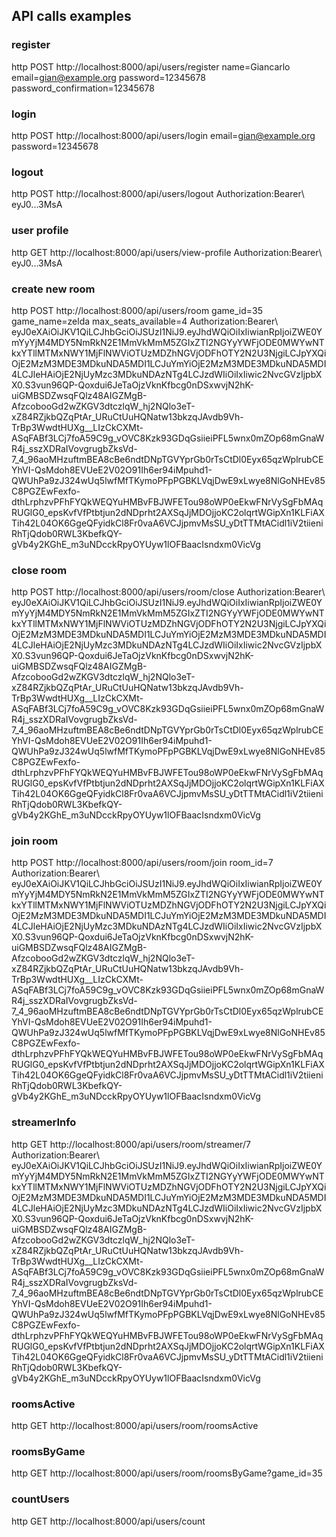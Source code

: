 ## API calls examples

### register
http POST http://localhost:8000/api/users/register name=Giancarlo email=gian@example.org password=12345678 password_confirmation=12345678

### login
http POST http://localhost:8000/api/users/login email=gian@example.org password=12345678

### logout
http POST http://localhost:8000/api/users/logout Authorization:Bearer\ eyJ0...3MsA

### user profile
http GET http://localhost:8000/api/users/view-profile Authorization:Bearer\ eyJ0...3MsA

### create new room
http POST http://localhost:8000/api/users/room game_id=35 game_name=zelda max_seats_available=4 Authorization:Bearer\ eyJ0eXAiOiJKV1QiLCJhbGciOiJSUzI1NiJ9.eyJhdWQiOiIxIiwianRpIjoiZWE0YmYyYjM4MDY5NmRkN2E1MmVkMmM5ZGIxZTI2NGYyYWFjODE0MWYwNTkxYTllMTMxNWY1MjFlNWViOTUzMDZhNGVjODFhOTY2N2U3NjgiLCJpYXQiOjE2MzM3MDE3MDkuNDA5MDI1LCJuYmYiOjE2MzM3MDE3MDkuNDA5MDI4LCJleHAiOjE2NjUyMzc3MDkuNDAzNTg4LCJzdWIiOiIxIiwic2NvcGVzIjpbXX0.S3vun96QP-Qoxdui6JeTaOjzVknKfbcg0nDSxwvjN2hK-uiGMBSDZwsqFQlz48AIGZMgB-AfzcobooGd2wZKGV3dtczlqW_hj2NQlo3eT-xZ84RZjkbQZqPtAr_URuCtUuHQNatw13bkzqJAvdb9Vh-TrBp3WwdtHUXg__LIzCkCXMt-ASqFABf3LCj7foA59C9g_vOVC8Kzk93GDqGsiieiPFL5wnx0mZOp68mGnaWR4j_sszXDRaIVovgrugbZksVd-7_4_96aoMHzuftmBEA8cBe6ndtDNpTGVYprGb0rTsCtDl0Eyx65qzWplrubCEYhVI-QsMdoh8EVUeE2V02O91Ih6er94iMpuhd1-QWUhPa9zJ324wUq5lwfMfTKymoPFpPGBKLVqjDwE9xLwye8NlGoNHEv85C8PGZEwFexfo-dthLrphzvPFhFYQkWEQYuHMBvFBJWFETou98oWP0eEkwFNrVySgFbMAqRUGlG0_epsKvfVfPtbtjun2dNDprht2AXSqJjMDOjjoKC2olqrtWGipXn1KLFiAXTih42L04OK6GgeQFyidkCl8Fr0vaA6VCJjpmvMsSU_yDtTTMtACidl1iV2tiieniRhTjQdob0RWL3KbefkQY-gVb4y2KGhE_m3uNDcckRpyOYUyw1lOFBaacIsndxm0VicVg

### close room
http POST http://localhost:8000/api/users/room/close Authorization:Bearer\ eyJ0eXAiOiJKV1QiLCJhbGciOiJSUzI1NiJ9.eyJhdWQiOiIxIiwianRpIjoiZWE0YmYyYjM4MDY5NmRkN2E1MmVkMmM5ZGIxZTI2NGYyYWFjODE0MWYwNTkxYTllMTMxNWY1MjFlNWViOTUzMDZhNGVjODFhOTY2N2U3NjgiLCJpYXQiOjE2MzM3MDE3MDkuNDA5MDI1LCJuYmYiOjE2MzM3MDE3MDkuNDA5MDI4LCJleHAiOjE2NjUyMzc3MDkuNDAzNTg4LCJzdWIiOiIxIiwic2NvcGVzIjpbXX0.S3vun96QP-Qoxdui6JeTaOjzVknKfbcg0nDSxwvjN2hK-uiGMBSDZwsqFQlz48AIGZMgB-AfzcobooGd2wZKGV3dtczlqW_hj2NQlo3eT-xZ84RZjkbQZqPtAr_URuCtUuHQNatw13bkzqJAvdb9Vh-TrBp3WwdtHUXg__LIzCkCXMt-ASqFABf3LCj7foA59C9g_vOVC8Kzk93GDqGsiieiPFL5wnx0mZOp68mGnaWR4j_sszXDRaIVovgrugbZksVd-7_4_96aoMHzuftmBEA8cBe6ndtDNpTGVYprGb0rTsCtDl0Eyx65qzWplrubCEYhVI-QsMdoh8EVUeE2V02O91Ih6er94iMpuhd1-QWUhPa9zJ324wUq5lwfMfTKymoPFpPGBKLVqjDwE9xLwye8NlGoNHEv85C8PGZEwFexfo-dthLrphzvPFhFYQkWEQYuHMBvFBJWFETou98oWP0eEkwFNrVySgFbMAqRUGlG0_epsKvfVfPtbtjun2dNDprht2AXSqJjMDOjjoKC2olqrtWGipXn1KLFiAXTih42L04OK6GgeQFyidkCl8Fr0vaA6VCJjpmvMsSU_yDtTTMtACidl1iV2tiieniRhTjQdob0RWL3KbefkQY-gVb4y2KGhE_m3uNDcckRpyOYUyw1lOFBaacIsndxm0VicVg

### join room
http POST http://localhost:8000/api/users/room/join room_id=7 Authorization:Bearer\ eyJ0eXAiOiJKV1QiLCJhbGciOiJSUzI1NiJ9.eyJhdWQiOiIxIiwianRpIjoiZWE0YmYyYjM4MDY5NmRkN2E1MmVkMmM5ZGIxZTI2NGYyYWFjODE0MWYwNTkxYTllMTMxNWY1MjFlNWViOTUzMDZhNGVjODFhOTY2N2U3NjgiLCJpYXQiOjE2MzM3MDE3MDkuNDA5MDI1LCJuYmYiOjE2MzM3MDE3MDkuNDA5MDI4LCJleHAiOjE2NjUyMzc3MDkuNDAzNTg4LCJzdWIiOiIxIiwic2NvcGVzIjpbXX0.S3vun96QP-Qoxdui6JeTaOjzVknKfbcg0nDSxwvjN2hK-uiGMBSDZwsqFQlz48AIGZMgB-AfzcobooGd2wZKGV3dtczlqW_hj2NQlo3eT-xZ84RZjkbQZqPtAr_URuCtUuHQNatw13bkzqJAvdb9Vh-TrBp3WwdtHUXg__LIzCkCXMt-ASqFABf3LCj7foA59C9g_vOVC8Kzk93GDqGsiieiPFL5wnx0mZOp68mGnaWR4j_sszXDRaIVovgrugbZksVd-7_4_96aoMHzuftmBEA8cBe6ndtDNpTGVYprGb0rTsCtDl0Eyx65qzWplrubCEYhVI-QsMdoh8EVUeE2V02O91Ih6er94iMpuhd1-QWUhPa9zJ324wUq5lwfMfTKymoPFpPGBKLVqjDwE9xLwye8NlGoNHEv85C8PGZEwFexfo-dthLrphzvPFhFYQkWEQYuHMBvFBJWFETou98oWP0eEkwFNrVySgFbMAqRUGlG0_epsKvfVfPtbtjun2dNDprht2AXSqJjMDOjjoKC2olqrtWGipXn1KLFiAXTih42L04OK6GgeQFyidkCl8Fr0vaA6VCJjpmvMsSU_yDtTTMtACidl1iV2tiieniRhTjQdob0RWL3KbefkQY-gVb4y2KGhE_m3uNDcckRpyOYUyw1lOFBaacIsndxm0VicVg

### streamerInfo
http GET http://localhost:8000/api/users/room/streamer/7 Authorization:Bearer\ eyJ0eXAiOiJKV1QiLCJhbGciOiJSUzI1NiJ9.eyJhdWQiOiIxIiwianRpIjoiZWE0YmYyYjM4MDY5NmRkN2E1MmVkMmM5ZGIxZTI2NGYyYWFjODE0MWYwNTkxYTllMTMxNWY1MjFlNWViOTUzMDZhNGVjODFhOTY2N2U3NjgiLCJpYXQiOjE2MzM3MDE3MDkuNDA5MDI1LCJuYmYiOjE2MzM3MDE3MDkuNDA5MDI4LCJleHAiOjE2NjUyMzc3MDkuNDAzNTg4LCJzdWIiOiIxIiwic2NvcGVzIjpbXX0.S3vun96QP-Qoxdui6JeTaOjzVknKfbcg0nDSxwvjN2hK-uiGMBSDZwsqFQlz48AIGZMgB-AfzcobooGd2wZKGV3dtczlqW_hj2NQlo3eT-xZ84RZjkbQZqPtAr_URuCtUuHQNatw13bkzqJAvdb9Vh-TrBp3WwdtHUXg__LIzCkCXMt-ASqFABf3LCj7foA59C9g_vOVC8Kzk93GDqGsiieiPFL5wnx0mZOp68mGnaWR4j_sszXDRaIVovgrugbZksVd-7_4_96aoMHzuftmBEA8cBe6ndtDNpTGVYprGb0rTsCtDl0Eyx65qzWplrubCEYhVI-QsMdoh8EVUeE2V02O91Ih6er94iMpuhd1-QWUhPa9zJ324wUq5lwfMfTKymoPFpPGBKLVqjDwE9xLwye8NlGoNHEv85C8PGZEwFexfo-dthLrphzvPFhFYQkWEQYuHMBvFBJWFETou98oWP0eEkwFNrVySgFbMAqRUGlG0_epsKvfVfPtbtjun2dNDprht2AXSqJjMDOjjoKC2olqrtWGipXn1KLFiAXTih42L04OK6GgeQFyidkCl8Fr0vaA6VCJjpmvMsSU_yDtTTMtACidl1iV2tiieniRhTjQdob0RWL3KbefkQY-gVb4y2KGhE_m3uNDcckRpyOYUyw1lOFBaacIsndxm0VicVg

### roomsActive
http GET http://localhost:8000/api/users/room/roomsActive

### roomsByGame
http GET http://localhost:8000/api/users/room/roomsByGame?game_id=35

### countUsers
http GET http://localhost:8000/api/users/count